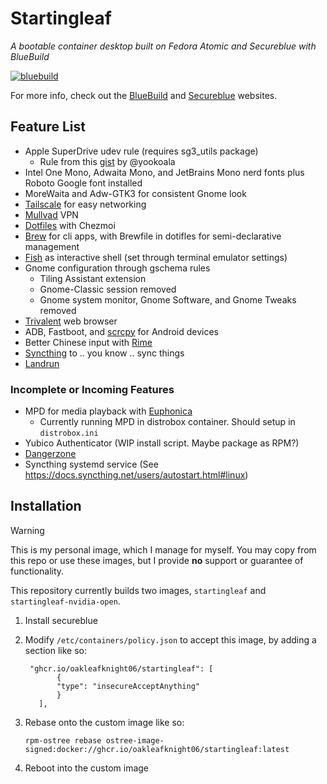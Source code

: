 # Startingleaf
_A bootable container desktop built on Fedora Atomic and Secureblue with BlueBuild_

[![bluebuild](https://github.com/Oakleafknight06/startingleaf/actions/workflows/build.yml/badge.svg)](https://github.com/Oakleafknight06/startingleaf/actions/workflows/build.yml)

For more info, check out the [BlueBuild](https://blue-build.org/) and [Secureblue](https://secureblue.dev) websites.

## Feature List
- Apple SuperDrive udev rule (requires sg3_utils package)
    - Rule from this [gist](https://gist.github.com/yookoala/818c1ff057e3d965980b7fd3bf8f77a6) by @yookoala
- Intel One Mono, Adwaita Mono, and JetBrains Mono nerd fonts plus Roboto Google font installed
- MoreWaita and Adw-GTK3 for consistent Gnome look
- [Tailscale](https://tailscale.com) for easy networking
- [Mullvad](https://mullvad.net) VPN
- [Dotfiles](https://github.com/oakleafknight06/dotfiles) with Chezmoi
- [Brew](https://brew.sh) for cli apps, with Brewfile in dotifles for semi-declarative management
- [Fish](https://fishshell.com) as interactive shell (set through terminal emulator settings)
- Gnome configuration through gschema rules
    - Tiling Assistant extension
    - Gnome-Classic session removed
    - Gnome system monitor, Gnome Software, and Gnome Tweaks removed
- [Trivalent](https://github.com/secureblue/trivalent) web browser
- ADB, Fastboot, and [scrcpy](https://github.com/Genymobile/scrcpy) for Android devices
- Better Chinese input with [Rime](https://rime.im)
- [Syncthing](https://syncthing.net) to .. you know .. sync things
- [Landrun](https://github.com/Zouuup/landrun)

### Incomplete or Incoming Features
- MPD for media playback with [Euphonica](https://github.com/htkhiem/euphonica)
    - Currently running MPD in distrobox container. Should setup in `distrobox.ini`
- Yubico Authenticator (WIP install script. Maybe package as RPM?)
- [Dangerzone](https://dangerzone.rocks/)
- Syncthing systemd service (See https://docs.syncthing.net/users/autostart.html#linux)




## Installation

> [!Warning]
> This is my personal image, which I manage for myself. You may copy from this repo or use these images, but I provide **no** support or guarantee of functionality.

This repository currently builds two images, `startingleaf` and `startingleaf-nvidia-open`.

1. Install secureblue
2. Modify `/etc/containers/policy.json` to accept this image, by adding a section like so:
   ```
    "ghcr.io/oakleafknight06/startingleaf": [
          {
          "type": "insecureAcceptAnything"
          }
      ],
   ```
   
3. Rebase onto the custom image like so:
   ```
   rpm-ostree rebase ostree-image-signed:docker://ghcr.io/oakleafknight06/startingleaf:latest
   ```
4. Reboot into the custom image
